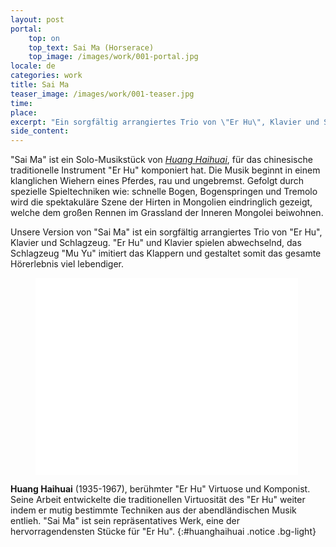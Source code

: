 ```yaml
---
layout: post
portal:
    top: on
    top_text: Sai Ma (Horserace)
    top_image: /images/work/001-portal.jpg
locale: de
categories: work
title: Sai Ma
teaser_image: /images/work/001-teaser.jpg
time: 
place: 
excerpt: "Ein sorgfältig arrangiertes Trio von \"Er Hu\", Klavier und Schlagzeug. \"Er Hu\" und Klavier spielen abwechselnd, das Schlagzeug \"Mu Yu\" imitiert das Klappern und gestaltet somit das gesamte Hörerlebnis viel lebendiger."
side_content: 
---
```


"Sai Ma" ist ein Solo-Musikstück von [*Huang Haihuai*](#huanghaihuai), für das chinesische traditionelle Instrument
"Er Hu" komponiert hat. Die Musik beginnt in einem klanglichen Wiehern eines Pferdes, rau und ungebremst. Gefolgt durch spezielle Spieltechniken wie: schnelle Bogen,
Bogenspringen und Tremolo wird die spektakuläre Szene der Hirten in Mongolien eindringlich gezeigt,
welche dem großen Rennen im Grassland der Inneren Mongolei beiwohnen.

Unsere Version von "Sai Ma" ist ein sorgfältig arrangiertes Trio von "Er Hu", Klavier und Schlagzeug.
"Er Hu" und Klavier spielen abwechselnd, das Schlagzeug "Mu Yu" imitiert das Klappern und gestaltet somit das gesamte Hörerlebnis viel lebendiger.

<figure class="video-container">
    <iframe width="420" height="315" src="//www.youtube.com/embed/dAfxoyIcHaU" frameborder="0" allowfullscreen></iframe>
</figure>

<i class="icon-note icon-inline"></i><b>Huang Haihuai</b> (1935-1967), berühmter "Er Hu" Virtuose und Komponist.
Seine Arbeit entwickelte die traditionellen Virtuosität des "Er Hu" weiter indem er mutig bestimmte Techniken aus der abendländischen Musik entlieh.
"Sai Ma" ist sein repräsentatives Werk, eine der hervorragendensten Stücke für "Er Hu".
{:#huanghaihuai .notice .bg-light}